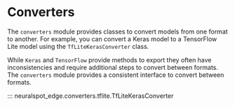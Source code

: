 # Converters

The `converters` module provides classes to convert models from one format to another. For example, you can convert a Keras model to a TensorFlow Lite model using the `TfLiteKerasConverter` class.

While `Keras` and `TensorFlow` provide methods to export they often have inconsistencies and require additional steps to convert between formats. The `converters` module provides a consistent interface to convert between formats.

::: neuralspot_edge.converters.tflite.TfLiteKerasConverter
